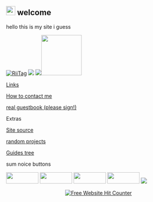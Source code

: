 <a href="https://idkwhereisthisname.github.io"><img src="https://idkwhereisthisname.github.io/assets/homebutton.gif" width="25" height="25"></a> welcome
---
             
hello this is my site i guess


<a href="https://tag.rc24.xyz/user/876190978065719326"><img src="https://tag.rc24.xyz/876190978065719326/tag.png" alt="RiiTag" /></a> <a href='http://internetometer.com/give/50032'><img src='http://internetometer.com/imagesmall/50032.png'/></a> <a href='http://internetometer.com/give/50032'><img src='http://internetometer.com/image/50032.png'/></a><img src="https://idkwhereisthisname.github.io/assets/wiiuspin.gif" width=110 height=110>

[Links](https://idkwhereisthisname.github.io/links)

[How to contact me](https://idkwhereisthisname.github.io/contact)

[real guestbook (please sign!)](https://forms.gle/FugYhrrn6dSN3qWU9)

Extras

[Site source](https://github.com/idkwhereisthisname/idkwhereisthisname.github.io)

[random projects](https://idkwhereisthisname.github.io/dwnlds-dir/)

[Guides tree](https://idkwhereisthisname.github.io/guides/)

sum noice buttons

<a href="https://discord.gg/c9zpWSUxGG"><img src="https://donut.eu.org/img/88x31/wii_super_cool.png" width="88" height="31"></a> <a href="https://tag.rc24.xyz/"><img src="https://donut.eu.org/img/88x31/riitag.png" width="88" height="31"></a> <a href="https://wiimmfi.de"><img src="https://donut.eu.org/img/88x31/wiimmfi.png" width="88" height="31"></a> <a href="https://donut.eu.org/"><img src="https://donut.eu.org/img/88x31/emsite.png" width="88" height="31"></a> <a href="https://www.youtube.com/watch?v=xvFZjo5PgG0"><img src="https://anlucas.neocities.org/clickhere_red.gif"></a>
<div align='center'><a href='https://www.free-website-hit-counter.com'><img src='https://www.free-website-hit-counter.com/c.php?d=9&id=159829&s=16' border='0' alt='Free Website Hit Counter'></a><br / ><small><a href='https://www.free-website-hit-counter.com'</a></small></div>
